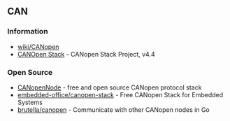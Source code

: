 ## CAN



### Information
- [wiki/CANopen](https://en.wikipedia.org/wiki/CANopen)
- [CANOpen Stack](https://canopen-stack.org/) - CANopen Stack Project, v4.4



### Open Source
- [CANopenNode](https://github.com/CANopenNode) - free and open source CANopen protocol stack
- [embedded-office/canopen-stack](https://github.com/embedded-office/canopen-stack) - Free CANopen Stack for Embedded Systems
- [brutella/canopen](https://github.com/brutella/canopen) - Communicate with other CANopen nodes in Go
